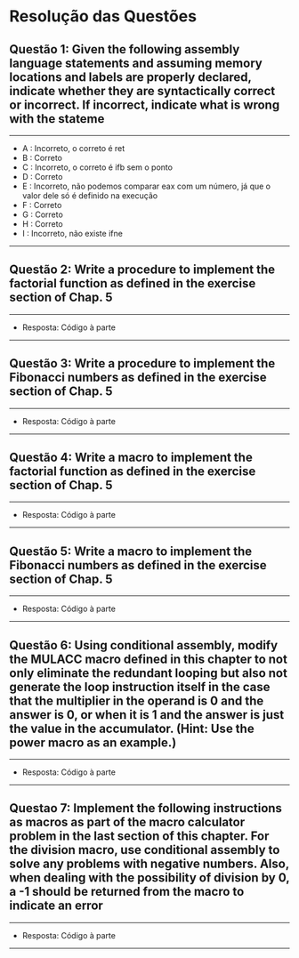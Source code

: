 # Resolução das Questões

## Questão 1: Given the following assembly language statements and assuming memory locations and labels are properly declared, indicate whether they are syntactically correct or incorrect. If incorrect, indicate what is wrong with the stateme

---

* A : Incorreto, o correto é ret
* B : Correto
* C : Incorreto, o correto é ifb sem o ponto
* D : Correto
* E : Incorreto, não podemos comparar eax com um número, já que o valor dele só é definido na execução
* F : Correto
* G : Correto
* H : Correto
* I : Incorreto, não existe ifne

---

## Questão 2: Write a procedure to implement the factorial function as defined in the exercise section of Chap. 5

---

* Resposta: Código à parte

---

## Questão 3: Write a procedure to implement the Fibonacci numbers as defined in the exercise section of Chap. 5

---

* Resposta: Código à parte

---

## Questão 4: Write a macro to implement the factorial function as defined in the exercise section of Chap. 5

---

* Resposta: Código à parte

---

## Questão 5: Write a macro to implement the Fibonacci numbers as defined in the exercise section of Chap. 5

---

* Resposta: Código à parte

---

## Questão 6: Using conditional assembly, modify the MULACC macro defined in this chapter to not only eliminate the redundant looping but also not generate the loop instruction itself in the case that the multiplier in the operand is 0 and the answer is 0, or when it is 1 and the answer is just the value in the accumulator. (Hint: Use the power macro as an example.)

---

* Resposta: Código à parte

---

## Questao 7: Implement the following instructions as macros as part of the macro calculator problem in the last section of this chapter. For the division macro, use conditional assembly to solve any problems with negative numbers. Also, when dealing with the possibility of division by 0, a -1 should be returned from the macro to indicate an error

---

* Resposta: Código à parte

---
